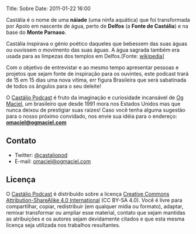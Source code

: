 Title: Sobre
Date: 2011-01-22 16:00

Castália é o nome de uma **náiade** (uma ninfa aquática) que foi
transformada por Apolo em nascente de água, perto de **Delfos** (a
**Fonte de Castália**) e na base do **Monte Parnaso**.

Castália inspirava o génio poético daqueles que bebessem das suas
águas ou ouvissem o movimento das suas águas. A água sagrada também
era usada para as limpezas dos templos em
Delfos.[Fonte: [wikipedia](https://secure.wikimedia.org/wikipedia/pt/wiki/Cast%C3%A1lia)]

Com o objetivo de entrevistar e ao mesmo tempo apresentar pessoas e
projetos que sejam fonte de inspiração para os ouvintes, este podcast
trará de 15 em 15 dias uma nova vítima, err figura Brasileira que será
sabatinada de todos os ângulos para o seu deleite!

O [Castálio Podcast](https://castaliopodcast.github.io) é fruto da
imaginação e curiosidade incansável de
[Og Maciel](https://omaciel.github.io), um brasileiro que desde 1991
mora nos Estados Unidos mas que nunca deixou de prestigiar suas
raizes! Caso você tenha alguma sugestão para o nosso próximo
convidado, nos envie sua idéia para o endereço:
**omaciel@ogmaciel.com**

Contato
--------
* Twitter: [@castaliopod](https://twitter.com/castaliopod)
* E-mail: [omaciel@ogmaciel.com](mailto:omaciel@ogmaciel.com)

Licença
-------

O [Castálio Podcast](https://castaliopodcast.github.io) é distribuído sobre a licença [Creative Commons Attribution-ShareAlike 4.0 International](https://creativecommons.org/licenses/by-sa/4.0/) (CC BY-SA 4.0). Você é livre para compartilhar, copiar, redistribuir (em qualquer mídia ou formato), adaptar, remixar transformar ou ampliar esse material, contato que sejam mantidas as atribuições e os autores sejam devidamente citados e que esta mesma licença seja utilizada nos trabalhos resultantes.
